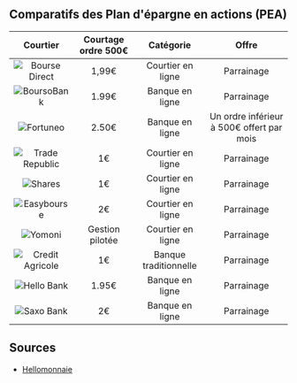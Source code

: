 ## Comparatifs des Plan d'épargne en actions (PEA)

|Courtier|Courtage ordre 500€|Catégorie|Offre|
|:------:|:-----------------------:|:-------:|:----------------:|
|![Bourse Direct](https://files.catbox.moe/8s3lpe.svg)|1,99€|Courtier en ligne|Parrainage|
|![BoursoBank](https://files.catbox.moe/1djxiv.svg)|1.99€|Banque en ligne|Parrainage|
|![Fortuneo](https://files.catbox.moe/ezbych.svg)|2.50€|Banque en ligne|Un ordre inférieur à 500€ offert par mois|
|![Trade Republic](https://files.catbox.moe/kv20d6.svg)|1€|Courtier en ligne|Parrainage|
|![Shares](https://files.catbox.moe/p9k5ha.svg)|1€|Courtier en ligne|Parrainage|
|![Easybourse](https://files.catbox.moe/679a4q.svg)|2€|Courtier en ligne|Parrainage|
|![Yomoni](https://files.catbox.moe/vgh868.svg)|Gestion pilotée|Courtier en ligne|Parrainage|
|![Credit Agricole](https://files.catbox.moe/djix7q.svg)|1€|Banque traditionnelle|Parrainage|
|![Hello Bank](https://files.catbox.moe/y5dkrz.svg)|1.95€|Banque en ligne|Parrainage|
|![Saxo Bank](https://files.catbox.moe/krwdgh.svg)|2€|Banque en ligne|Parrainage|


## Sources
- [Hellomonnaie](https://www.hellomonnaie.fr/comparatif/pea/)
